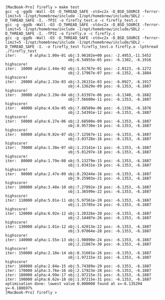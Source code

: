     [MacBook-Pro] firefly > make test
    gcc -g -ggdb -Wall -O3 -D_THREAD_SAFE -std=c2x -D_BSD_SOURCE -ferror-limit=5 -I/opt/homebrew/include -I/opt/homebrew/include/SDL2 -D_THREAD_SAFE -I. -fPIC -o firefly_test.o -c firefly_test.c
    gcc -g -ggdb -Wall -O3 -D_THREAD_SAFE -std=c2x -D_BSD_SOURCE -ferror-limit=5 -I/opt/homebrew/include -I/opt/homebrew/include/SDL2 -D_THREAD_SAFE -I. -fPIC -o firefly.o -c firefly.c
    gcc -g -ggdb -Wall -O3 -D_THREAD_SAFE -std=c2x -D_BSD_SOURCE -ferror-limit=5 -I/opt/homebrew/include -I/opt/homebrew/include/SDL2 -D_THREAD_SAFE -I. -o firefly_test firefly_test.o firefly.o -lpthread
    ./firefly_test
    iter:      0 alpha:1.00e-01 obj:3.96102e+00 pos: -2.4953,-11.5452
                                obj:6.54955e-05 pos: -6.1302, -6.1916 highscore!
    iter:  10000 alpha:1.44e-02 obj:1.61767e-01 pos: -2.0123, -6.1272
                                obj:2.17967e-07 pos: -6.1352, -6.1884 highscore!
    iter:  20000 alpha:2.33e-03 obj:3.26131e-03 pos: -6.0927, -6.1917
                                obj:4.13629e-09 pos: -6.1353, -6.1887 highscore!
    iter:  30000 alpha:3.29e-04 obj:3.63397e-06 pos: -6.1340, -6.1882
                                obj:7.56609e-11 pos: -6.1353, -6.1887 highscore!
    iter:  40000 alpha:4.63e-05 obj:7.88589e-06 pos: -6.1336, -6.1876
                                obj:2.54391e-12 pos: -6.1353, -6.1887 highscore!
    iter:  50000 alpha:6.27e-06 obj:2.68500e-09 pos: -6.1353, -6.1887
                                obj:8.95730e-14 pos: -6.1353, -6.1887 highscore!
    iter:  60000 alpha:9.02e-07 obj:7.12567e-11 pos: -6.1353, -6.1887
                                obj:3.03728e-16 pos: -6.1353, -6.1887 highscore!
    iter:  70000 alpha:1.30e-07 obj:1.23141e-11 pos: -6.1353, -6.1887
                                obj:5.01297e-18 pos: -6.1353, -6.1887 highscore!
    iter:  80000 alpha:1.79e-08 obj:5.13279e-15 pos: -6.1353, -6.1887
                                obj:1.03431e-19 pos: -6.1353, -6.1887 highscore!
    iter:  90000 alpha:2.47e-09 obj:8.29244e-16 pos: -6.1353, -6.1887
                                obj:9.25903e-21 pos: -6.1353, -6.1887 highscore!
    iter: 100000 alpha:3.48e-10 obj:7.27892e-19 pos: -6.1353, -6.1887
                                obj:1.36599e-22 pos: -6.1353, -6.1887 highscore!
    iter: 110000 alpha:5.01e-11 obj:5.97561e-20 pos: -6.1353, -6.1887
                                obj:1.15785e-24 pos: -6.1353, -6.1887 highscore!
    iter: 120000 alpha:6.92e-12 obj:1.20326e-20 pos: -6.1353, -6.1887
                                obj:2.14407e-26 pos: -6.1353, -6.1887 highscore!
    iter: 130000 alpha:1.01e-12 obj:1.42013e-22 pos: -6.1353, -6.1887
                                obj:3.07064e-28 pos: -6.1353, -6.1887 highscore!
    iter: 140000 alpha:1.55e-13 obj:1.98890e-24 pos: -6.1353, -6.1887
                                obj:2.21867e-30 pos: -6.1353, -6.1887 highscore!
    iter: 150000 alpha:2.10e-14 obj:8.31601e-26 pos: -6.1353, -6.1887
                                obj:1.97215e-31 pos: -6.1353, -6.1887 highscore!
    iter: 160000 alpha:2.84e-15 obj:5.74389e-29 pos: -6.1353, -6.1887
    iter: 170000 alpha:3.76e-16 obj:2.17923e-28 pos: -6.1353, -6.1887
    iter: 180000 alpha:4.99e-17 obj:1.97215e-31 pos: -6.1353, -6.1887
    iter: 190000 alpha:6.62e-18 obj:1.97215e-31 pos: -6.1353, -6.1887
    optimisation done: lowest value 0.000000 found at x=-6.135294 y=-6.188697%
    [MacBook-Pro] firefly >
